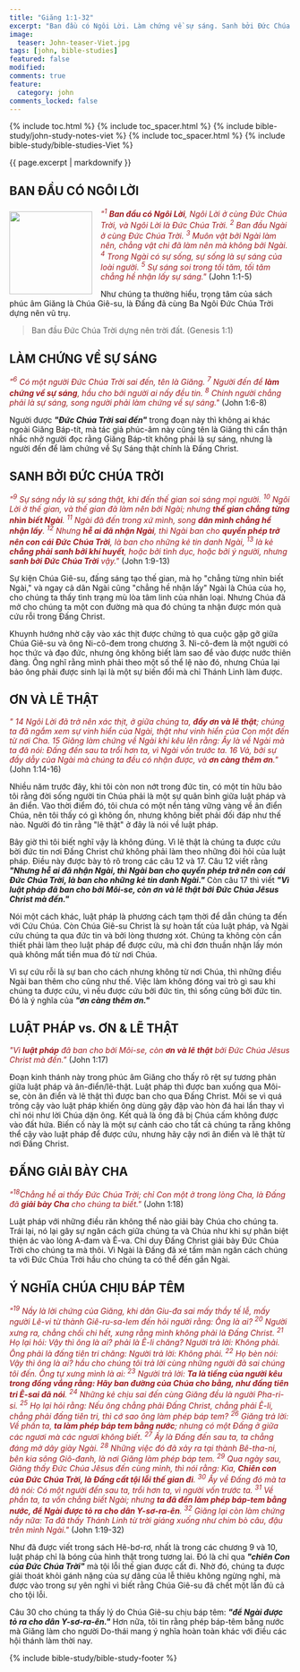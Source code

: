 ```yaml
---
title: "Giăng 1:1-32"
excerpt: "Ban đầu có Ngôi Lời. Làm chứng về sự sáng. Sanh bởi Đức Chúa Trời. Ơn và lẽ thật. Luật pháp vs. ơn & lẽ thật. Đấng giải bày Cha. Ý nghĩa Chúa chịu báp têm."
image:
  teaser: John-teaser-Viet.jpg
tags: [john, bible-studies]
featured: false
modified:
comments: true
feature:
  category: john
comments_locked: false
---
```


{% include toc.html %}
{% include toc_spacer.html %}
{% include bible-study/john-study-notes-viet %}
{% include toc_spacer.html %}
{% include bible-study/bible-studies-Viet %}

{{ page.excerpt | markdownify }}

## BAN ĐẦU CÓ NGÔI LỜI

<div>
<p>
<img alt src="{{ site.url }}/assets/images/John-teaser-Viet.jpg" style="border: 0px none; margin: 7px 15px 0px 0px; max-width: 100%; height: 148px; padding: 0px; float: left;">
    <span style="color: rgb(159, 29, 33);"><i>"<sup>1</sup> <strong>Ban đầu có Ngôi Lời</strong>, Ngôi Lời ở cùng Ðức Chúa Trời, và Ngôi Lời là Ðức Chúa Trời.  <sup>2</sup> Ban đầu Ngài ở cùng Ðức Chúa Trời.  <sup>3</sup> Muôn vật bởi Ngài làm nên, chẳng vật chi đã làm nên mà không bởi Ngài.  <sup>4</sup> Trong Ngài có sự sống, sự sống là sự sáng của loài người.  <sup>5</sup> Sự sáng soi trong tối tăm, tối tăm chẳng hề nhận lấy sự sáng."</i></span> (John 1:1-5)</p></div>

Như chúng ta thường hiểu, trọng tâm của sách phúc âm Giăng là Chúa Giê-su, là Đấng đã cùng Ba Ngôi Đức Chúa Trời dựng nên vũ trụ.

> Ban đầu Ðức Chúa Trời dựng nên trời đất. (Genesis 1:1)

## LÀM CHỨNG VỀ SỰ SÁNG

<span style="color: rgb(159, 29, 33);">
<i>"<sup>6</sup> Có một người Ðức Chúa Trời sai đến, tên là Giăng.  <sup>7</sup> Người đến để <strong>làm chứng về sự sáng</strong>, hầu cho bởi người ai nấy đều tin.  <sup>8</sup> Chính người chẳng phải là sự sáng, song người phải làm chứng về sự sáng."</i></span> (John 1:6-8)

Người được ***"Đức Chúa Trời sai đến"*** trong đoạn này thì không ai khác ngoài Giăng Báp-tít, mà tác giả phúc-âm này cũng tên là Giăng thì cẩn thận nhắc nhở người đọc rằng Giăng Báp-tít không phải là sự sáng, nhưng là người đến để làm chứng về Sự Sáng thật chính là Đấng Christ.

## SANH BỞI ĐỨC CHÚA TRỜI

<span style="color: rgb(159, 29, 33);">
<i>"<sup>9</sup> Sự sáng nầy là sự sáng thật, khi đến thế gian soi sáng mọi người.  <sup>10</sup> Ngôi Lời ở thế gian, và thế gian đã làm nên bởi Ngài; nhưng <strong>thế gian chẳng từng nhìn biết Ngài</strong>.  <sup>11</sup> Ngài đã đến trong xứ mình, song <strong>dân mình chẳng hề nhận lấy</strong>.  <sup>12</sup> Nhưng <strong>hễ ai đã nhận Ngài</strong>, thì Ngài ban cho <strong>quyền phép trở nên con cái Ðức Chúa Trời</strong>, là ban cho những kẻ tin danh Ngài,  <sup>13</sup> là kẻ <strong>chẳng phải sanh bởi khí huyết</strong>, hoặc bởi tình dục, hoặc bởi ý người, nhưng <strong>sanh bởi Ðức Chúa Trời</strong> vậy."</i></span> (John 1:9-13)

Sự kiện Chúa Giê-su, đấng sáng tạo thế gian, mà họ "chẳng từng nhìn biết Ngài," và ngay cả dân Ngài cũng "chẳng hề nhận lấy" Ngài là Chúa của họ, cho chúng ta thấy tình trạng mù lòa tâm linh của nhân loại. Nhưng Chúa đã mở cho chúng ta một con đường mà qua đó chúng ta nhận được món quà cứu rỗi trong Đấng Christ.

Khuynh hướng nhờ cậy vào xác thịt được chứng tỏ qua cuộc gặp gỡ giữa Chúa Giê-su và ông Ni-cô-đem trong chương 3. Ni-cô-đem là một người có học thức và đạo đức, nhưng ông không biết làm sao để vào được nước thiên đàng. Ông nghĩ rằng mình phải theo một số thể lệ nào đó, nhưng Chúa lại bảo ông phải được sinh lại là một sự biến đổi mà chỉ Thánh Linh làm được.

## ƠN VÀ LẼ THẬT

<span style="color: rgb(159, 29, 33);">
<i>" 14 Ngôi Lời đã trở nên xác thịt, ở giữa chúng ta, <strong>đầy ơn và lẽ thật</strong>; chúng ta đã ngắm xem sự vinh hiển của Ngài, thật như vinh hiển của Con một đến từ nơi Cha.  15 Giăng làm chứng về Ngài khi kêu lên rằng: Ấy là về Ngài mà ta đã nói: Ðấng đến sau ta trổi hơn ta, vì Ngài vốn trước ta.  16 Vả, bởi sự đầy dẫy của Ngài mà chúng ta đều có nhận được, và <strong>ơn càng thêm ơn</strong>."</i></span> (John 1:14-16)

Nhiều năm trước đây, khi tôi còn non nớt trong đức tin, có một tín hữu bảo tôi rằng đời sống người tin Chúa phải là một sự quân bình giữa luật pháp và ân điển. Vào thời điểm đó, tôi chưa có một nền tảng vững vàng về ân điển Chúa, nên tôi thấy có gì không ổn, nhưng không biết phải đối đáp như thế nào. Người đó tin rằng "lẽ thật" ở đây là nói về luật pháp.

Bây giờ thì tôi biết nghĩ vậy là không đúng. Vì lẽ thật là chúng ta được cứu bời đức tin nơi Đấng Christ chứ không phải làm theo những đòi hỏi của luật pháp. Điều này được bày tỏ rõ trong các câu 12 và 17. Câu 12 viết rằng ***"Nhưng hễ ai đã nhận Ngài, thì Ngài ban cho quyền phép trở nên con cái Ðức Chúa Trời, là ban cho những kẻ tin danh Ngài."*** Còn câu 17 thì viết ***"Vì luật pháp đã ban cho bởi Môi-se, còn ơn và lẽ thật bởi Ðức Chúa Jêsus Christ mà đến."***

Nói một cách khác, luật pháp là phương cách tạm thời để dẫn chúng ta đến với Cứu Chúa. Còn Chúa Giê-su Christ là sự hoàn tất của luật pháp, và Ngài cứu chúng ta qua đức tin và bởi lòng thương xót. Chúng ta không còn cần thiết phải làm theo luật pháp để được cứu, mà chỉ đơn thuần nhận lấy món quà không mất tiền mua đó từ nơi Chúa.

Vì sự cứu rỗi là sự ban cho cách nhưng không từ nơi Chúa, thì những điều Ngài ban thêm cho cũng như thế. Việc làm không đóng vai trò gì sau khi chúng ta được cứu, vì nếu được cứu bởi đức tin, thì sống cũng bởi đức tin. Đó là ý nghĩa của ***"ơn càng thêm ơn."***

## LUẬT PHÁP vs. ƠN & LẼ THẬT

<span style="color: rgb(159, 29, 33);">
<i>"Vì <strong>luật pháp</strong> đã ban cho bởi Môi-se, còn <strong>ơn và lẽ thật</strong> bởi Ðức Chúa Jêsus Christ mà đến."</i></span> (John 1:17)

Đoạn kinh thánh này trong phúc âm Giăng cho thấy rõ rệt sự tương phản giữa luật pháp và ân-điển/lẽ-thật. Luật pháp thì được ban xuống qua Môi-se, còn ân điển và lẽ thật thì được ban cho qua Đấng Christ. Môi se vì quá trông cậy vào luật pháp khiến ông dùng gậy đập vào hòn đá hai lần thay vì chỉ nói như lời Chúa dặn ông. Kết quả là ông đã bị Chúa cấm không được vào đất hứa. Biến cố này là một sự cảnh cáo cho tất cả chúng ta rằng không thể cậy vào luật pháp để được cứu, nhưng hãy cậy nơi ân điển và lẽ thật từ nơi Đấng Christ.

## ĐẤNG GIẢI BÀY CHA

<span style="color: rgb(159, 29, 33);">
<i>"<sup>18</sup>Chẳng hề ai thấy Ðức Chúa Trời; chỉ Con một ở trong lòng Cha, là Ðấng đã <strong>giải bày Cha</strong> cho chúng ta biết."</i></span> (John 1:18)

Luật pháp với những điều răn không thể nào giải bày Chúa cho chúng ta. Trái lại, nó lại gây sự ngăn cách giữa chúng ta và Chúa như khi sự phân biệt thiện ác vào lòng A-đam và Ê-va. Chỉ duy Đấng Christ giải bày Đức Chúa Trời cho chúng ta mà thôi. Vì Ngài là Đấng đã xé tấm màn ngăn cách chúng ta với Đức Chúa Trời hầu cho chúng ta có thể đến gần Ngài.

## Ý NGHĨA CHÚA CHỊU BÁP TÊM

<span style="color: rgb(159, 29, 33);">
<i>"<sup>19</sup> Nầy là lời chứng của Giăng, khi dân Giu-đa sai mấy thầy tế lễ, mấy người Lê-vi từ thành Giê-ru-sa-lem đến hỏi người rằng: Ông là ai?  <sup>20</sup> Người xưng ra, chẳng chối chi hết, xưng rằng mình không phải là Ðấng Christ.  <sup>21</sup> Họ lại hỏi: Vậy thì ông là ai? phải là Ê-li chăng? Người trả lời: Không phải. Ông phải là đấng tiên tri chăng: Người trả lời: Không phải.  <sup>22</sup> Họ bèn nói: Vậy thì ông là ai? hầu cho chúng tôi trả lời cùng những người đã sai chúng tôi đến. Ông tự xưng mình là ai:  <sup>23</sup> Người trả lời: <strong>Ta là tiếng của người kêu trong đồng vắng rằng: Hãy ban đường của Chúa cho bằng, như đấng tiên tri Ê-sai đã nói</strong>.  <sup>24</sup> Những kẻ chịu sai đến cùng Giăng đều là người Pha-ri-si.  <sup>25</sup> Họ lại hỏi rằng: Nếu ông chẳng phải Ðấng Christ, chẳng phải Ê-li, chẳng phải đấng tiên tri, thì cớ sao ông làm phép báp tem?  <sup>26</sup> Giăng trả lời: Về phần ta, <strong>ta làm phép báp tem bằng nước</strong>; nhưng có một Ðấng ở giữa các ngươi mà các ngươi không biết.  <sup>27</sup> Ấy là Ðấng đến sau ta, ta chẳng đáng mở dây giày Ngài.  <sup>28</sup> Những việc đó đã xảy ra tại thành Bê-tha-ni, bên kia sông Giô-đanh, là nơi Giăng làm phép báp tem.  <sup>29</sup> Qua ngày sau, Giăng thấy Ðức Chúa Jêsus đến cùng mình, thì nói rằng: Kìa, <strong>Chiên con của Ðức Chúa Trời, là Ðấng cất tội lỗi thế gian đi</strong>.  <sup>30</sup> Ấy về Ðấng đó mà ta đã nói: Có một người đến sau ta, trổi hơn ta, vì người vốn trước ta.  <sup>31</sup> Về phần ta, ta vốn chẳng biết Ngài; nhưng <strong>ta đã đến làm phép báp-tem bằng nước, để Ngài được tỏ ra cho dân Y-sơ-ra-ên</strong>.  <sup>32</sup> Giăng lại còn làm chứng nầy nữa: Ta đã thấy Thánh Linh từ trời giáng xuống như chim bò câu, đậu trên mình Ngài."</i></span> (John 1:19-32)

Như đã được viết trong sách Hê-bơ-rơ, nhất là trong các chương 9 và 10, luật pháp chỉ là bóng của hình thật trong tương lai. Đó là chỉ qua ***"chiên Con của Đức Chúa Trời"*** mà tội lỗi thế gian được cất đi. Nhờ đó, chúng ta được giải thoát khỏi gánh nặng của sự dâng của lễ thiêu không ngừng nghỉ, mà được vào trong sự yên nghỉ vì biết rằng Chúa Giê-su đã chết một lần đủ cả cho tội lỗi.

Câu 30 cho chúng ta thấy lý do Chúa Giê-su chịu báp têm: ***"để Ngài được tỏ ra cho dân Y-sơ-ra-ên."*** Hơn nữa, tôi tin rằng phép báp-têm bằng nước mà Giăng làm cho người Do-thái mang ý nghĩa hoàn toàn khác với điều các hội thánh làm thời nay.

{% include bible-study/bible-study-footer %}

